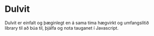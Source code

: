 # Dulvit

Dulvit er einfalt og þæginlegt en á sama tíma hægvirkt og umfangslítið library til að búa til, þjálfa og nota tauganet í Javascript.
